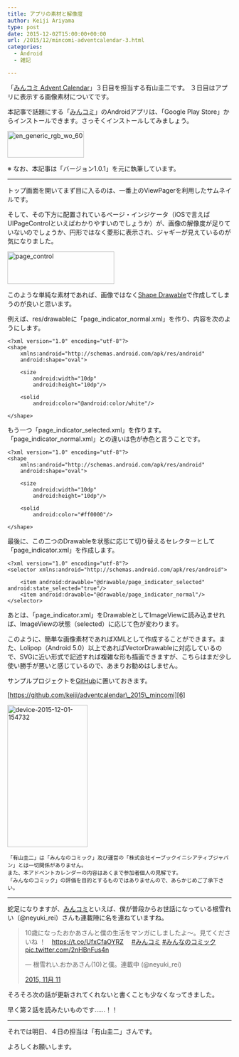 ```yaml
---
title: アプリの素材と解像度
author: Keiji Ariyama
type: post
date: 2015-12-02T15:00:00+00:00
url: /2015/12/mincomi-adventcalendar-3.html
categories:
  - Android
  - 雑記

---
```

「[みんコミ Advent Calendar][1]」３日目を担当する有山圭二です。 ３日目はアプリに表示する画像素材についてです。

本記事で話題にする「[みんコミ][2]」のAndroidアプリは、「Google Play Store」からインストールできます。さっそくインストールしてみましょう。

[<img src="https://blog.keiji.dev/wp-content/uploads/2015/12/en_generic_rgb_wo_60.png" alt="en_generic_rgb_wo_60" width="172" height="60" class="aligncenter size-full wp-image-672" />][3]

※ なお、本記事は「バージョン1.0.1」を元に執筆しています。

<!--more-->

* * *

トップ画面を開いてまず目に入るのは、一番上のViewPagerを利用したサムネイルです。

そして、その下方に配置されているページ・インジケータ（iOSで言えばUIPageControlといえばわかりやすいのでしょうか）が、画像の解像度が足りていないのでしょうか、円形ではなく菱形に表示され、ジャギーが見えているのが気になりました。

[<img src="https://blog.keiji.dev/wp-content/uploads/2015/12/page_control.png" alt="page_control" width="240" height="73" class="aligncenter size-full wp-image-723" />][4]

このような単純な素材であれば、画像ではなく[Shape Drawable][5]で作成してしまうのが良いと思います。

例えば、res/drawableに「page\_indicator\_normal.xml」を作り、内容を次のようにします。

<pre><code class="xml">&lt;?xml version="1.0" encoding="utf-8"?&gt;
&lt;shape
    xmlns:android="http://schemas.android.com/apk/res/android"
    android:shape="oval"&gt;

    &lt;size
        android:width="10dp"
        android:height="10dp"/&gt;

    &lt;solid
        android:color="@android:color/white"/&gt;

&lt;/shape&gt;
</code></pre>

もう一つ「page\_indicator\_selected.xml」を作ります。「page\_indicator\_normal.xml」との違いは色が赤色と言うことです。

<pre><code class="xml">&lt;?xml version="1.0" encoding="utf-8"?&gt;
&lt;shape
    xmlns:android="http://schemas.android.com/apk/res/android"
    android:shape="oval"&gt;

    &lt;size
        android:width="10dp"
        android:height="10dp"/&gt;

    &lt;solid
        android:color="#ff0000"/&gt;

&lt;/shape&gt;
</code></pre>

最後に、この二つのDrawableを状態に応じて切り替えるセレクターとして「page_indicator.xml」を作成します。

<pre><code class="xml">&lt;?xml version="1.0" encoding="utf-8"?&gt;
&lt;selector xmlns:android="http://schemas.android.com/apk/res/android"&gt;

    &lt;item android:drawable="@drawable/page_indicator_selected" android:state_selected="true"/&gt;
    &lt;item android:drawable="@drawable/page_indicator_normal"/&gt;
&lt;/selector&gt;
</code></pre>

あとは、「page_indicator.xml」をDrawableとしてImageViewに読み込ませれば、ImageViewの状態（selected）に応じて色が変わります。

このように、簡単な画像素材であればXMLとして作成することができます。また、Lolipop（Android 5.0）以上であればVectorDrawableに対応しているので、SVGに近い形式で記述すれば複雑な形も描画できますが、こちらはまだ少し使い勝手が悪いと感じているので、あまりお勧めはしません。

サンプルプロジェクトを[GitHub][6]に置いておきます。

[https://github.com/keiji/adventcalendar\_2015\_mincomi][6]

[<img src="https://blog.keiji.dev/wp-content/uploads/2015/12/device-2015-12-01-154732.png" alt="device-2015-12-01-154732" width="180" height="320" class="aligncenter size-full wp-image-725" />][7]

    「有山圭二」は「みんなのコミック」及び運営の「株式会社イーブックイニシアティブジャパン」とは一切関係がありません。
    また、本アドベントカレンダーの内容はあくまで参加者個人の見解です。
    「みんなのコミック」の評価を目的とするものではありませんので、あらかじめご了承下さい。
    

* * *

蛇足になりますが、[みんコミ][2]といえば、僕が普段からお世話になっている根雪れい（@neyuki_rei）さんも連載陣に名を連ねていますね。

<blockquote class="twitter-tweet" lang="ja">
  <p lang="ja" dir="ltr">
    10歳になったおかあさんと僕の生活をマンガにしましたよ～。見てくださいね ！　<a href="https://t.co/UfxCfaOYRZ">https://t.co/UfxCfaOYRZ</a>　 <a href="https://twitter.com/hashtag/%E3%81%BF%E3%82%93%E3%82%B3%E3%83%9F?src=hash">#みんコミ</a> <a href="https://twitter.com/hashtag/%E3%81%BF%E3%82%93%E3%81%AA%E3%81%AE%E3%82%B3%E3%83%9F%E3%83%83%E3%82%AF?src=hash">#みんなのコミック</a> <a href="https://t.co/2nHBnFus4n">pic.twitter.com/2nHBnFus4n</a>
  </p>
  
  <p>
    — 根雪れい.おかあさん(10)と僕。連載中 (@neyuki_rei)
  </p>
  
  <p>
    <a href="https://twitter.com/neyuki_rei/status/664369017038110720">2015, 11月 11</a>
  </p>
</blockquote>

そろそろ次の話が更新されてくれないと書くことも少なくなってきました。
  
早く第２話を読みたいものです……！！

* * *

それでは明日、４日の担当は「有山圭二」さんです。
  
よろしくお願いします。

 [1]: http://qiita.com/advent-calendar/2015/mincomi
 [2]: https://www.mincomi.jp
 [3]: https://play.google.com/store/apps/details?id=jp.ebookjapan.mincomi&hl=ja
 [4]: https://blog.keiji.dev/wp-content/uploads/2015/12/page_control.png
 [5]: http://developer.android.com/intl/ja/guide/topics/resources/drawable-resource.html#Shape
 [6]: https://github.com/keiji/adventcalendar_2015_mincomi
 [7]: https://blog.keiji.dev/wp-content/uploads/2015/12/device-2015-12-01-154732.png